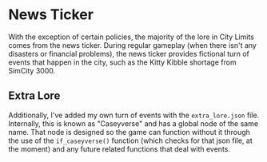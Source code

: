 # News Ticker

With the exception of certain policies, the majority of the lore in City Limits comes from the news ticker. During regular gameplay (when there isn't any disasters or financial problems), the news ticker provides fictional turn of events that happen in the city, such as the Kitty Kibble shortage from SimCity 3000.

## Extra Lore

Additionally, I've added my own turn of events with the ``extra_lore.json`` file. Internally, this is known as "Caseyverse" and has a global node of the same name. That node is designed so the game can function without it through the use of the ``if_caseyverse()`` function (which checks for that json file, at the moment) and any future related functions that deal with events.
